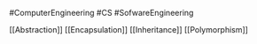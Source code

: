 #ComputerEngineering #CS #SofwareEngineering

[[Abstraction]]
[[Encapsulation]]
[[Inheritance]]
[[Polymorphism]]
